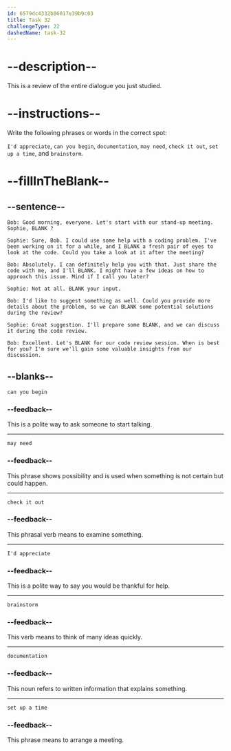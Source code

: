 ```yaml
---
id: 6579dc4332b86017e39b9c03
title: Task 32
challengeType: 22
dashedName: task-32
---
```


<!-- REVIEW -->

# --description--

This is a review of the entire dialogue you just studied.

# --instructions--

Write the following phrases or words in the correct spot:

`I'd appreciate`, `can you begin`, `documentation`, `may need`, `check it out`, `set up a time`, and `brainstorm`.

# --fillInTheBlank--

## --sentence--

`Bob: Good morning, everyone. Let's start with our stand-up meeting. Sophie, BLANK ?`

`Sophie: Sure, Bob. I could use some help with a coding problem. I've been working on it for a while, and I BLANK a fresh pair of eyes to look at the code. Could you take a look at it after the meeting?`  

`Bob: Absolutely. I can definitely help you with that. Just share the code with me, and I'll BLANK. I might have a few ideas on how to approach this issue. Mind if I call you later?`  

`Sophie: Not at all. BLANK your input.`  

`Bob: I'd like to suggest something as well. Could you provide more details about the problem, so we can BLANK some potential solutions during the review?`  

`Sophie: Great suggestion. I'll prepare some BLANK, and we can discuss it during the code review.`  

`Bob: Excellent. Let's BLANK for our code review session. When is best for you? I'm sure we'll gain some valuable insights from our discussion.`

## --blanks--

`can you begin`

### --feedback--

This is a polite way to ask someone to start talking.

---

`may need`

### --feedback--

This phrase shows possibility and is used when something is not certain but could happen.

---

`check it out`

### --feedback--

This phrasal verb means to examine something.

---

`I'd appreciate`

### --feedback--

This is a polite way to say you would be thankful for help.

---

`brainstorm`

### --feedback--

This verb means to think of many ideas quickly.

---

`documentation`

### --feedback--

This noun refers to written information that explains something.

---

`set up a time`

### --feedback--

This phrase means to arrange a meeting.
